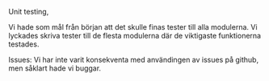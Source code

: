 Unit testing,

Vi hade som mål från början att det skulle finas tester till alla modulerna. Vi lyckades skriva tester till de flesta modulerna där
de viktigaste funktionerna testades. 









Issues: Vi har inte varit konsekventa med användingen av issues på github, men såklart hade vi buggar.
